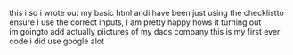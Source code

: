 this i
so i wrote out my basic html andi have been just using the checklistto ensure I use the correct inputs, I am pretty happy hows it turning out \
im goingto add actually piictures of my dads company 
this is my first ever code i did use google alot 